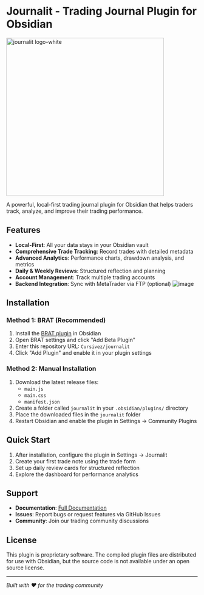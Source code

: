 # Journalit - Trading Journal Plugin for Obsidian

<img width="415" alt="journalit logo-white" src="https://github.com/user-attachments/assets/ab7232d4-1352-4658-a284-86029c0246f1" />


A powerful, local-first trading journal plugin for Obsidian that helps traders track, analyze, and improve their trading performance.

## Features

- **Local-First**: All your data stays in your Obsidian vault
- **Comprehensive Trade Tracking**: Record trades with detailed metadata
- **Advanced Analytics**: Performance charts, drawdown analysis, and metrics
- **Daily & Weekly Reviews**: Structured reflection and planning
- **Account Management**: Track multiple trading accounts
- **Backend Integration**: Sync with MetaTrader via FTP (optional)
![image](https://github.com/user-attachments/assets/4305b932-9f63-4202-ac91-b4985004b28b)

## Installation

### Method 1: BRAT (Recommended)

1. Install the [BRAT plugin](https://github.com/TfTHacker/obsidian42-brat) in Obsidian
2. Open BRAT settings and click "Add Beta Plugin"
3. Enter this repository URL: `Cursivez/journalit`
4. Click "Add Plugin" and enable it in your plugin settings

### Method 2: Manual Installation

1. Download the latest release files:
   - `main.js`
   - `main.css` 
   - `manifest.json`
2. Create a folder called `journalit` in your `.obsidian/plugins/` directory
3. Place the downloaded files in the `journalit` folder
4. Restart Obsidian and enable the plugin in Settings → Community Plugins

## Quick Start

1. After installation, configure the plugin in Settings → Journalit
2. Create your first trade note using the trade form
3. Set up daily review cards for structured reflection
4. Explore the dashboard for performance analytics

## Support

- **Documentation**: [Full Documentation](https://github.com/Cursivez/jouranlit-repo)
- **Issues**: Report bugs or request features via GitHub Issues
- **Community**: Join our trading community discussions

## License

This plugin is proprietary software. The compiled plugin files are distributed for use with Obsidian, but the source code is not available under an open source license.

---

*Built with ♥ for the trading community*
